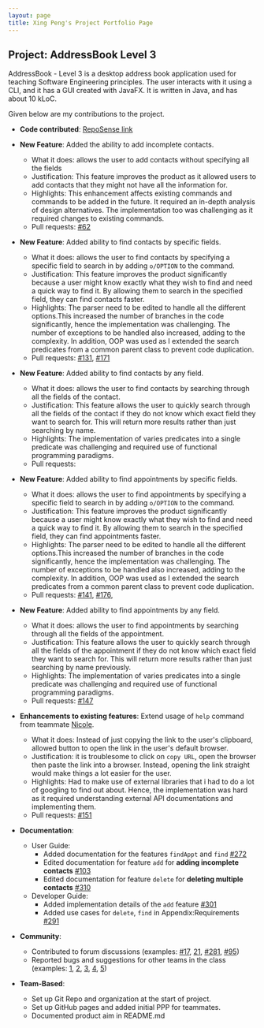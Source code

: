```yaml
---
layout: page
title: Xing Peng's Project Portfolio Page
---
```


## Project: AddressBook Level 3

AddressBook - Level 3 is a desktop address book application used for teaching Software Engineering principles. The user interacts with it using a CLI, and it has a GUI created with JavaFX. It is written in Java, and has about 10 kLoC.

Given below are my contributions to the project.

* **Code contributed**: [RepoSense link](https://nus-cs2103-ay2021s2.github.io/tp-dashboard/#breakdown=true&search=mechastriker3)
* **New Feature**: Added the ability to add incomplete contacts.
  * What it does: allows the user to add contacts without specifying all the fields 
  * Justification: This feature improves the product as it allowed users to add contacts that 
    they might not have all the information for.
  * Highlights: This enhancement affects existing commands and commands to be added in the future. 
    It required an in-depth analysis of design alternatives. The implementation too was challenging as it required changes to existing commands.
  * Pull requests: [#62](https://github.com/AY2021S2-CS2103T-W13-3/tp/pull/62)

* **New Feature**: Added ability to find contacts by specific fields.
  * What it does: allows the user to find contacts by specifying a specific field to search in by 
    adding `o/OPTION` to the command.
  * Justification: This feature improves the product significantly because a user might know exactly what 
    they wish to find and need a quick way to find it. By allowing them to search in the specified field, 
    they can find contacts faster.
  * Highlights: The parser need to be edited to handle all the different options.This increased the number of branches in the code
    significantly, hence the implementation was challenging. The number of exceptions to be handled also increased, adding to the complexity.
    In addition, OOP was used as I extended the search predicates from a common parent class to prevent code duplication.
  * Pull requests: [#131](https://github.com/AY2021S2-CS2103T-W13-3/tp/pull/131), [#171](https://github.com/AY2021S2-CS2103T-W13-3/tp/pull/173)

* **New Feature**: Added ability to find contacts by any field.
  * What it does: allows the user to find contacts by searching through all the fields of the contact.
  * Justification: This feature allows the user to quickly search through all the fields of the contact if they do not know which exact 
    field they want to search for. This will return more results rather than just searching by name.
  * Highlights: The implementation of varies predicates into a single predicate was challenging and required use of functional programming paradigms.
  * Pull requests:

* **New Feature**: Added ability to find appointments by specific fields.
  * What it does: allows the user to find appointments by specifying a specific field to search in by
    adding `o/OPTION` to the command.
  * Justification: This feature improves the product significantly because a user might know exactly what
    they wish to find and need a quick way to find it. By allowing them to search in the specified field,
    they can find appointments faster.
  * Highlights: The parser need to be edited to handle all the different options.This increased the number of branches in the code
    significantly, hence the implementation was challenging. The number of exceptions to be handled also increased, adding to the complexity.
    In addition, OOP was used as I extended the search predicates from a common parent class to prevent code duplication.
  * Pull requests: [#141](https://github.com/AY2021S2-CS2103T-W13-3/tp/pull/141), [#176](https://github.com/AY2021S2-CS2103T-W13-3/tp/pull/176),

* **New Feature**: Added ability to find appointments by any field.
  * What it does: allows the user to find appointments by searching through all the fields of the appointment.
  * Justification: This feature allows the user to quickly search through all the fields of the appointment if they do not know which exact
    field they want to search for. This will return more results rather than just searching by name previously.
  * Highlights: The implementation of varies predicates into a single predicate was challenging and required use of functional programming paradigms.
  * Pull requests: [#147](https://github.com/AY2021S2-CS2103T-W13-3/tp/pull/147)

* **Enhancements to existing features**: Extend usage of `help` command from teammate [Nicole](https://github.com/nicoleang09).
  * What it does: Instead of just copying the link to the user's clipboard, allowed button to open the link in the user's default browser.
  * Justification: it is troublesome to click on `copy URL`, open the browser then paste the link into a browser. Instead, opening the link straight would make things a lot easier for the user.
  * Highlights: Had to make use of external libraries that i had to do a lot of googling to find out about. Hence, the implementation was hard as it required understanding external API documentations and implementing them.
  * Pull requests: [#151](https://github.com/AY2021S2-CS2103T-W13-3/tp/pull/151) 
  
* **Documentation**:
  * User Guide:
    * Added documentation for the features `findAppt` and `find` [\#272](https://github.com/AY2021S2-CS2103T-W13-3/tp/pull/272)
    * Edited documentation for feature `add` for **adding incomplete contacts** [\#103](https://github.com/AY2021S2-CS2103T-W13-3/tp/pull/103)
    * Edited documentation for feature `delete` for **deleting multiple contacts** [\#310](https://github.com/AY2021S2-CS2103T-W13-3/tp/pull/310)
  * Developer Guide:
    * Added implementation details of the `add` feature [\#301](https://github.com/AY2021S2-CS2103T-W13-3/tp/pull/301)
    * Added use cases for `delete`, `find` in Appendix:Requirements [\#291](https://github.com/AY2021S2-CS2103T-W13-3/tp/pull/291)

* **Community**:
  * Contributed to forum discussions (examples: [#17](https://github.com/nus-cs2103-AY2021S2/forum/issues/17#issuecomment-767455612), [21](https://github.com/nus-cs2103-AY2021S2/forum/issues/21), [#281](https://github.com/nus-cs2103-AY2021S2/forum/issues/281#issuecomment-811904159), [#95](https://github.com/nus-cs2103-AY2021S2/forum/issues/95#issuecomment-775764330))
  * Reported bugs and suggestions for other teams in the class (examples: [1](https://github.com/AY2021S2-CS2103T-T11-3/tp/issues/177), [2](https://github.com/AY2021S2-CS2103T-T11-3/tp/issues/173), [3](https://github.com/AY2021S2-CS2103T-T11-3/tp/issues/167), [4](https://github.com/AY2021S2-CS2103T-T11-3/tp/issues/165), [5](https://github.com/AY2021S2-CS2103T-T11-3/tp/issues/163))

* **Team-Based**:
  * Set up Git Repo and organization at the start of project.
  * Set up GitHub pages and added initial PPP for teammates.
  * Documented product aim in README.md
